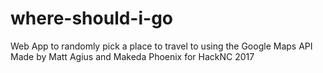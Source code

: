 # where-should-i-go
Web App to randomly pick a place to travel to using the Google Maps API 
Made by Matt Agius and Makeda Phoenix for HackNC 2017
